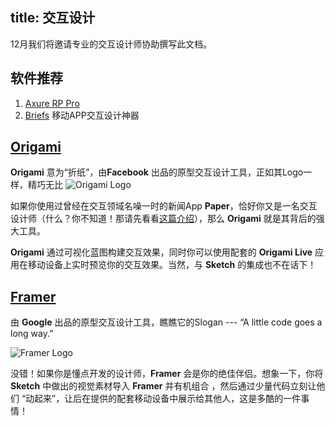title: 交互设计
---
12月我们将邀请专业的交互设计师协助撰写此文档。

## 软件推荐

1. [Axure RP Pro](http://soft.macx.cn/5902.htm)
2. [Briefs](http://soft.macx.cn/5442.htm)
    移动APP交互设计神器

## [Origami](https://origami.design/) 

**Origami** 意为“折纸”，由**Facebook** 出品的原型交互设计工具，正如其Logo一样，精巧无比
![Origami Logo](../../img/origami.png)

如果你使用过曾经在交互领域名噪一时的新闻App **Paper**，恰好你又是一名交互设计师（什么？你不知道！那请先看看[这篇介绍](https://www.uisdc.com/23-facebook-paper-design)），那么 **Origami** 就是其背后的强大工具。

**Origami** 通过可视化蓝图构建交互效果，同时你可以使用配套的 **Origami Live** 应用在移动设备上实时预览你的交互效果。当然，与 **Sketch** 的集成也不在话下！

## [Framer](https://framer.com/) 

由 **Google** 出品的原型交互设计工具，瞧瞧它的Slogan --- “A little code goes a long way.”

![Framer Logo](../../img/framer.png)

没错！如果你是懂点开发的设计师，**Framer** 会是你的绝佳伴侣。想象一下，你将 **Sketch** 中做出的视觉素材导入 **Framer** 并有机组合 ，然后通过少量代码立刻让他们 “动起来”，让后在提供的配套移动设备中展示给其他人，这是多酷的一件事情！